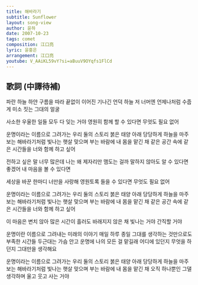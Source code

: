 ```yaml
---
title: 해바라기
subtitle: Sunflower
layout: song-view
author: 윤하
date: 2007-10-23
tags: comet
composition: 江口亮
lyric: 윤홍은
arrangement: 江口亮
youtube: V_AAiKL59vY?si=aBuuV9OYqfs1FlCd
---
```


## 歌詞 (中譯待補)

파란 하늘 하얀 구름을 따라 끝없이 이어진 기나긴 언덕
하늘 저 너머엔 언제나처럼 수줍게 미소 짓는 그대의 얼굴

사소한 우울한 일들 모두 다 잊는 거야
영원히 함께 할 수 있다면 무엇도 필요 없어

운명이라는 이름으로 그려가는 우리 둘의 스토리
붉은 태양 아래 당당하게 하늘을 마주보는 해바라기처럼
빛나는 햇살 맞으며 부는 바람에 내 몸을 맡긴 채
같은 공간 속에 같은 시간들을 너와 함께 하고 싶어

전하고 싶은 말 너무 많은데 나는 왜 제자리만 맴도는 걸까
말하지 않아도 알 수 있다면 좋겠어 내 마음을 볼 수 있다면

세상을 바꾼 한마디 너만을 사랑해
영원토록 들을 수 있다면 무엇도 필요 없어

운명이라는 이름으로 그려가는 우리 둘의 스토리
붉은 태양 아래 당당하게 하늘을 마주보는 해바라기처럼
빛나는 햇살 맞으며 부는 바람에 내 몸을 맡긴 채
같은 공간 속에 같은 시간들을 너와 함께 하고 싶어

이 마음은 변치 않아 많은 시간이 흘러도 바래지지 않은 채
빛나는 거야 간직할 거야

운명이란 이름으로 그려내는 미래의 이야기
매일 하루 종일 그대를 생각하는 것만으로도 부족한 시간들
두근대는 가슴 안고 운명에 나의 모든 걸 맡길래
어디에 있던지 무엇을 하던지 그대만을 생각해요

운명이라는 이름으로 그려가는 우리 둘의 스토리
붉은 태양 아래 당당하게 하늘을 마주보는 해바라기처럼
빛나는 햇살 맞으며 부는 바람에 내 몸을 맡긴 채
오직 하나뿐인 그댈 생각하며 울고 웃고 사는 거야
